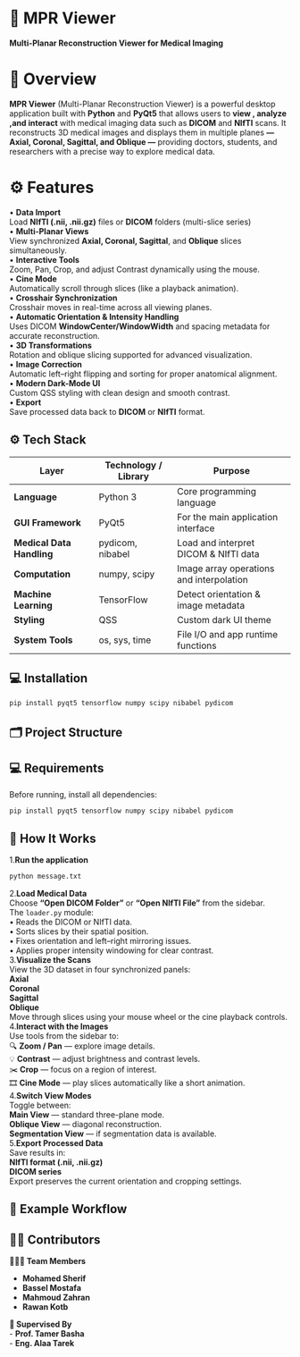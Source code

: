 # 🩻 MPR Viewer
**Multi-Planar Reconstruction Viewer for Medical Imaging**
# 🧠 Overview
**MPR Viewer** (Multi-Planar Reconstruction Viewer) is a powerful desktop application built with **Python** and **PyQt5** that allows users to **view , analyze ,and interact** with medical imaging data such as **DICOM** and **NIfTI** scans.
It reconstructs 3D medical images and displays them in multiple planes **— Axial, Coronal, Sagittal, and Oblique —** providing doctors, students, and researchers with a precise way to explore medical data.
# ⚙️ Features
• **Data Import**   
Load **NIfTI (.nii, .nii.gz)** files or **DICOM** folders (multi-slice series)     
• **Multi-Planar Views**       
View synchronized **Axial, Coronal, Sagittal**, and **Oblique** slices simultaneously.         
• **Interactive Tools**         
Zoom, Pan, Crop, and adjust Contrast dynamically using the mouse.          
• **Cine Mode**          
Automatically scroll through slices (like a playback animation).      
• **Crosshair Synchronization**       
Crosshair moves in real-time across all viewing planes.        
• **Automatic Orientation & Intensity Handling**           
Uses DICOM **WindowCenter/WindowWidth** and spacing metadata for accurate reconstruction.       
• **3D Transformations**        
Rotation and oblique slicing supported for advanced visualization.       
• **Image Correction**        
Automatic left–right flipping and sorting for proper anatomical alignment.       
• **Modern Dark-Mode UI**         
Custom QSS styling with clean design and smooth contrast.        
• **Export**       
Save processed data back to **DICOM** or **NIfTI** format.        
## ⚙️ Tech Stack  

| Layer | Technology / Library | Purpose |
|-------|-----------------------|----------|
| **Language** | Python 3 | Core programming language |
| **GUI Framework** | PyQt5 | For the main application interface |
| **Medical Data Handling** | pydicom, nibabel | Load and interpret DICOM & NIfTI data |
| **Computation** | numpy, scipy | Image array operations and interpolation |
| **Machine Learning** | TensorFlow | Detect orientation & image metadata |
| **Styling** | QSS | Custom dark UI theme |
| **System Tools** | os, sys, time | File I/O and app runtime functions |
## 💻 Installation

```bash
pip install pyqt5 tensorflow numpy scipy nibabel pydicom
```     
## 🗂 Project Structure 



## 💻 Requirements      
Before running, install all dependencies:     
```bash
pip install pyqt5 tensorflow numpy scipy nibabel pydicom
```
## 🚀 How It Works        
1.**Run the application**
```bash
python message.txt
```
2.**Load Medical Data**        
Choose **“Open DICOM Folder”** or **“Open NIfTI File”** from the sidebar.    
The `loader.py` module:     
• Reads the DICOM or NIfTI data.    
• Sorts slices by their spatial position.      
• Fixes orientation and left–right mirroring issues.    
• Applies proper intensity windowing for clear contrast.      
3.**Visualize the Scans**      
View the 3D dataset in four synchronized panels:     
**Axial**     
**Coronal**        
**Sagittal**       
**Oblique**              
Move through slices using your mouse wheel or the cine playback controls.      
4.**Interact with the Images**       
Use tools from the sidebar to:       
🔍 **Zoom / Pan** — explore image details.      
💡 **Contrast** — adjust brightness and contrast levels.    
✂️ **Crop** — focus on a region of interest.       
🎞 **Cine Mode** — play slices automatically like a short animation.        
4.**Switch View Modes**          
Toggle between:     
**Main View** — standard three-plane mode.    
**Oblique View** — diagonal reconstruction.        
**Segmentation View** — if segmentation data is available.        
5.**Export Processed Data**      
Save results in:    
**NIfTI format (.nii, .nii.gz)**      
**DICOM series**       
Export preserves the current orientation and cropping settings.       
## 🧪 Example Workflow      



## 👩‍💻 Contributors

**🧑‍🤝‍🧑 Team Members**
  - **Mohamed Sherif** 
  - **Bassel Mostafa**
  - **Mahmoud Zahran** 
  - **Rawan Kotb** 

 **🧭 Supervised By**     
         - **Prof. Tamer Basha**     
         - **Eng. Alaa Tarek**     




   

